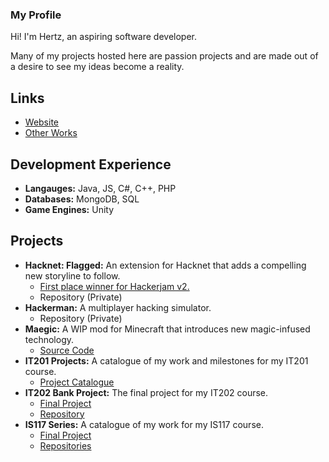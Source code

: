 ### My Profile

Hi! I'm Hertz, an aspiring software developer.

Many of my projects hosted here are passion projects and are made out of a desire to see my ideas become a reality.

## Links
- [Website](https://hashbeep.github.io)
- [Other Works](https://hashbeep.itch.io)

## Development Experience
- **Langauges:** Java, JS, C#, C++, PHP
- **Databases:** MongoDB, SQL
- **Game Engines:** Unity

## Projects
- **Hacknet: Flagged:** An extension for Hacknet that adds a compelling new storyline to follow.
    - [First place winner for Hackerjam v2.](https://store.steampowered.com/news/app/365450/view/2515772501355319473)
    - Repository (Private)
- **Hackerman:** A multiplayer hacking simulator.
    - Repository (Private)
- **Maegic:** A WIP mod for Minecraft that introduces new magic-infused technology.
    - [Source Code](https://github.com/Modulations/Maegic)
- **IT201 Projects:** A catalogue of my work and milestones for my IT201 course.
    - [Project Catalogue](https://hashbeep.itch.io)
- **IT202 Bank Project:** The final project for my IT202 course.
    - [Final Project](https://lad5-prod.herokuapp.com)
    - [Repository](https://github.com/Modulations/IT202-003)
- **IS117 Series:** A catalogue of my work for my IS117 course.
    - [Final Project](https://lad5.github.io/P4/)
    - [Repositories](https://github.com/lad5)

<!--
**Modulations/Modulations** is a ✨ _special_ ✨ repository because its `README.md` (this file) appears on your GitHub profile.

Here are some ideas to get you started:

- 🔭 I’m currently working on ...
- 🌱 I’m currently learning ...
- 👯 I’m looking to collaborate on ...
- 🤔 I’m looking for help with ...
- 💬 Ask me about ...
- 📫 How to reach me: ...
- 😄 Pronouns: ...
- ⚡ Fun fact: ...
-->
